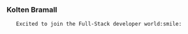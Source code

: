 ### Kolten Bramall
       Excited to join the Full-Stack developer world:smile:

<!--
**Kobramall/Kobramall** is a ✨ _special_ ✨ repository because its `README.md` (this file) appears on your GitHub profile.

- I'm currently leanring Javascript and React
- Job searching for a job in web development
- I'm from Utah


                                                            Somethings I Enjoy
      
- Writing(fantasy novels)
- leanring guitar
- bowling

Connect with me:
Email: kbramall1@gmail.com, Linkedin: www.linkedin.com/in/kolten-bramall-b3aa24235

Languages and Tools:

Javascript, React, HTML, CSS, node.js Axios Redux
